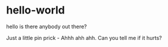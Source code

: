 # hello-world
hello is there anybody out there?

Just a little pin prick -  Ahhh ahh ahh.  Can you tell me if it hurts?

